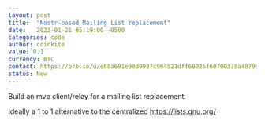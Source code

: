 ```yaml
---
layout: post
title:  "Nostr-based Mailing List replacement"
date:   2023-01-21 05:19:00 -0500
categories: code
author: coinkite
value: 0.1
currency: BTC
contact: https://brb.io/u/e88a691e98d9987c964521dff60025f60700378a4879180dcbbb4a5027850411
status: New
---
```


Build an mvp client/relay for a mailing list replacement. 

Ideally a 1 to 1 alternative to the centralized https://lists.gnu.org/
